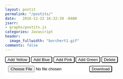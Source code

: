 ```yaml
---
layout: postit
permalink: "/postits/"
date:   2016-12-22 16:32:39 -0400
jsarr:
- graphs/postits.js
categories: Javascript
header:
  image_fullwidth: "borchert1.gif"
comments: false  
---
```


<style type="text/css">
.clearfix:after {
  visibility: hidden;
  display: block;
  font-size: 0;
  content: " ";
  clear: both;
  height: 0;
}

.draggable {
  width: 150px;
  height: 90px;
  color: black;
  border-radius: 0.125em;
  float: left;
  border-width: 0px;
  font-size: 0.75rem;
}

textarea {
  overflow: auto;
  resize: none;
  color: black;
}

button {
  background-color: white;
  color:black;
  border-radius: 4px;
}

button:hover {
  background: #58af58;
}

input[type=file] {
  color: black;
  background: white;
  padding: 10px 10px 10px 10px;
}
input[type=file]:hover {
  background: #58af58;
}

#postit {
    width: 100%; 
    height: 800px;
    background-color: white;
    border-style: solid;
    border-color: black;
    border-radius: 1.0em;
}

.span4 {
    display: inline-block;
}
</style>

<div class="row-fluid">
    <div class="span4"><button type="button" onclick="addPostit('#ffff66')">Add Yellow</button></div>
    <div class="span4"><button type="button" onclick="addPostit('#00ffff')">Add Blue</button></div>
    <div class="span4"><button type="button" onclick="addPostit('#ff3399')">Add Pink</button></div>
    <div class="span4"><button type="button" onclick="addPostit('#66ff66')">Add Green</button></div>
    <div class="span4"><button type="button" onclick="deleteSelected()">Delete</button></div>
</div>
<div class="row-fluid">
 <div class="span4"><input type="file" id="csvFileInput" onchange="handleFiles(this.files)"
            accept=".csv"></div>
<div class="span4"><button type="button" onclick="saveCSV()">Download</button></div>
</div>
